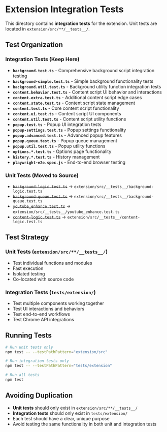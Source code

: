 # Extension Integration Tests

This directory contains **integration tests** for the extension. Unit tests are located in
`extension/src/**/__tests__/`.

## Test Organization

### **Integration Tests (Keep Here)**

- **`background.test.ts`** - Comprehensive background script integration testing
- **`background-simple.test.ts`** - Simple background functionality tests
- **`background.util.test.ts`** - Background utility function integration tests
- **`content.behavior.test.ts`** - Content script UI behavior and interactions
- **`content.extra.test.ts`** - Additional content script edge cases
- **`content.state.test.ts`** - Content script state management
- **`content.test.ts`** - Core content script functionality
- **`content.ui.test.ts`** - Content script UI components
- **`content.util.test.ts`** - Content script utility functions
- **`popup.test.ts`** - Popup UI integration tests
- **`popup-settings.test.ts`** - Popup settings functionality
- **`popup.advanced.test.ts`** - Advanced popup features
- **`popup.queue.test.ts`** - Popup queue management
- **`popup.util.test.ts`** - Popup utility functions
- **`options.*.test.ts`** - Options page functionality
- **`history.*.test.ts`** - History management
- **`playwright-e2e.spec.js`** - End-to-end browser testing

### **Unit Tests (Moved to Source)**

- ~~`background-logic.test.ts`~~ → `extension/src/__tests__/background-logic.test.ts`
- ~~`background-queue.test.ts`~~ → `extension/src/__tests__/background-queue.test.ts`
- ~~`youtube_enhance.test.ts`~~ → `extension/src/__tests__/youtube_enhance.test.ts`
- ~~`content-logic.test.ts`~~ → `extension/src/__tests__/content-logic.test.ts`

## Test Strategy

### **Unit Tests** (`extension/src/**/__tests__/`)

- Test individual functions and modules
- Fast execution
- Isolated testing
- Co-located with source code

### **Integration Tests** (`tests/extension/`)

- Test multiple components working together
- Test UI interactions and behaviors
- Test end-to-end workflows
- Test Chrome API integrations

## Running Tests

```bash
# Run unit tests only
npm test -- --testPathPattern="extension/src"

# Run integration tests only
npm test -- --testPathPattern="tests/extension"

# Run all tests
npm test
```

## Avoiding Duplication

- **Unit tests** should only exist in `extension/src/**/__tests__/`
- **Integration tests** should only exist in `tests/extension/`
- Each test should have a clear, unique purpose
- Avoid testing the same functionality in both unit and integration tests
